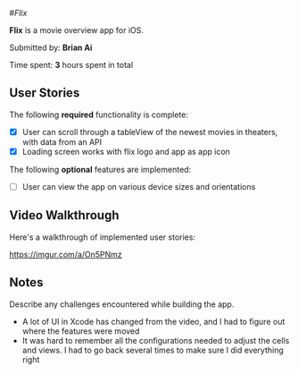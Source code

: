 
#*Flix*

**Flix** is a movie overview app for iOS.

Submitted by: **Brian Ai**

Time spent: **3** hours spent in total

## User Stories

The following **required** functionality is complete:

* [x] User can scroll through a tableView of the newest movies in theaters, with data from an API
* [x] Loading screen works with flix logo and app as app icon

The following **optional** features are implemented:

* [ ] User can view the app on various device sizes and orientations

## Video Walkthrough

Here's a walkthrough of implemented user stories:

https://imgur.com/a/On5PNmz


## Notes

Describe any challenges encountered while building the app.
- A lot of UI in Xcode has changed from the video, and I had to figure out where the features were moved
- It was hard to remember all the configurations needed to adjust the cells and views. I had to go back several times to make sure I did everything right
